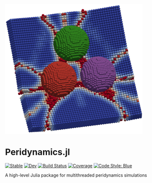<img src="docs/src/assets/logo.png" width="450" />

# Peridynamics.jl

[![Stable](https://img.shields.io/badge/docs-stable-blue.svg)](https://kfrb.github.io/Peridynamics.jl/stable/)
[![Dev](https://img.shields.io/badge/docs-dev-blue.svg)](https://kfrb.github.io/Peridynamics.jl/dev/)
[![Build Status](https://github.com/kfrb/Peridynamics.jl/actions/workflows/CI.yml/badge.svg?branch=main)](https://github.com/kfrb/Peridynamics.jl/actions/workflows/CI.yml?query=branch%3Amain)
[![Coverage](https://codecov.io/gh/kfrb/Peridynamics.jl/branch/main/graph/badge.svg)](https://codecov.io/gh/kfrb/Peridynamics.jl)
[![Code Style: Blue](https://img.shields.io/badge/code%20style-blue-4495d1.svg)](https://github.com/invenia/BlueStyle)

A high-level Julia package for multithreaded peridynamics simulations